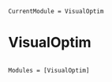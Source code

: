 ```@meta
CurrentModule = VisualOptim
```

# VisualOptim

```@index
```

```@autodocs
Modules = [VisualOptim]
```
